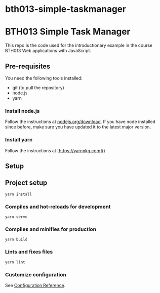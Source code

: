 # bth013-simple-taskmanager

# BTH013 Simple Task Manager

This repo is the code used for the introductionary example in the course BTH013 Web applications with JavaScript.

## Pre-requisites

You need the following tools installed:
* git (to pull the repository)
* node.js
* yarn

### Install node.js

Follow the instructions at [nodejs.org/download](https://nodejs.org/en/download).
If you have node installed since before, make sure you have updated it to the latest major version.

### Install yarn
Follow the instructions at [https://yarnpkg.com]()

## Setup


## Project setup
```
yarn install
```

### Compiles and hot-reloads for development
```
yarn serve
```

### Compiles and minifies for production
```
yarn build
```

### Lints and fixes files
```
yarn lint
```

### Customize configuration
See [Configuration Reference](https://cli.vuejs.org/config/).

